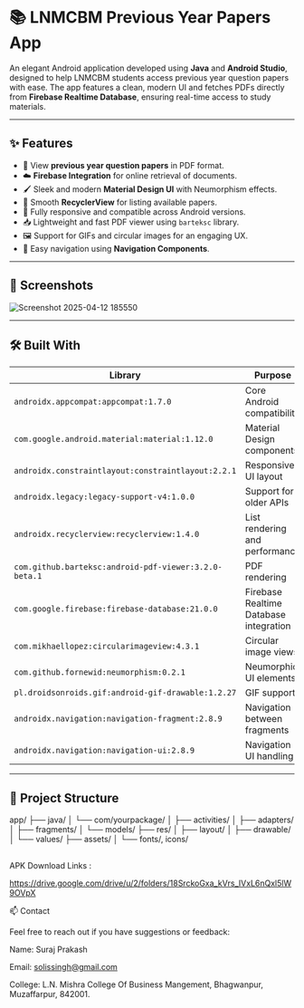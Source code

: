 # 📚 LNMCBM Previous Year Papers App

An elegant Android application developed using **Java** and **Android Studio**, designed to help LNMCBM students access previous year question papers with ease. The app features a clean, modern UI and fetches PDFs directly from **Firebase Realtime Database**, ensuring real-time access to study materials.

---

## ✨ Features

- 📄 View **previous year question papers** in PDF format.
- ☁️ **Firebase Integration** for online retrieval of documents.
- 🖌️ Sleek and modern **Material Design UI** with Neumorphism effects.
- 🔄 Smooth **RecyclerView** for listing available papers.
- 📱 Fully responsive and compatible across Android versions.
- 📥 Lightweight and fast PDF viewer using `barteksc` library.
- 🖼️ Support for GIFs and circular images for an engaging UX.
- 🚀 Easy navigation using **Navigation Components**.

---

## 📸 Screenshots

![Screenshot 2025-04-12 185550](https://github.com/user-attachments/assets/4c2699a7-d685-42fb-a8ec-0771a9cfa38b)



---

## 🛠️ Built With

| Library | Purpose |
|--------|---------|
| `androidx.appcompat:appcompat:1.7.0` | Core Android compatibility |
| `com.google.android.material:material:1.12.0` | Material Design components |
| `androidx.constraintlayout:constraintlayout:2.2.1` | Responsive UI layout |
| `androidx.legacy:legacy-support-v4:1.0.0` | Support for older APIs |
| `androidx.recyclerview:recyclerview:1.4.0` | List rendering and performance |
| `com.github.barteksc:android-pdf-viewer:3.2.0-beta.1` | PDF rendering |
| `com.google.firebase:firebase-database:21.0.0` | Firebase Realtime Database integration |
| `com.mikhaellopez:circularimageview:4.3.1` | Circular image views |
| `com.github.fornewid:neumorphism:0.2.1` | Neumorphic UI elements |
| `pl.droidsonroids.gif:android-gif-drawable:1.2.27` | GIF support |
| `androidx.navigation:navigation-fragment:2.8.9` | Navigation between fragments |
| `androidx.navigation:navigation-ui:2.8.9` | Navigation UI handling |

---

## 📂 Project Structure

app/ ├── java/ │ └── com/yourpackage/ │ ├── activities/ │ ├── adapters/ │ ├── fragments/ │ └── models/ ├── res/ │ ├── layout/ │ ├── drawable/ │ └── values/ ├── assets/ │ └── fonts/, icons/

##
APK Download Links :

https://drive.google.com/drive/u/2/folders/18SrckoGxa_kVrs_IVxL6nQxl5lW9OVpX

📫 Contact

Feel free to reach out if you have suggestions or feedback:

Name: Suraj Prakash 

Email: solissingh@gmail.com

College: L.N. Mishra College Of Business Mangement, Bhagwanpur, Muzaffarpur, 842001.
